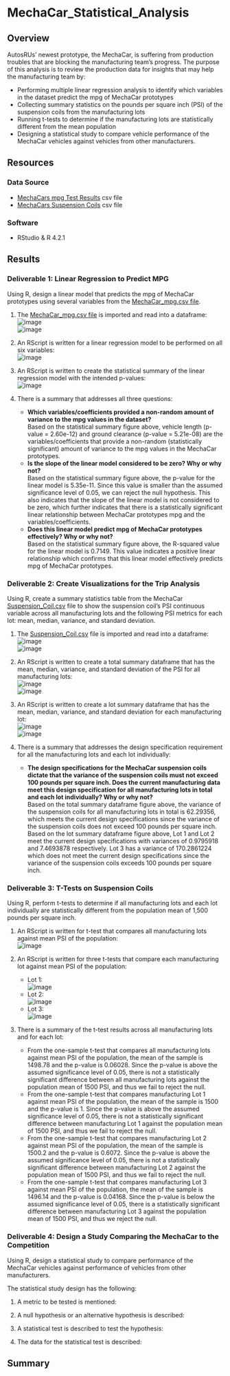 # MechaCar_Statistical_Analysis

## Overview 
AutosRUs’ newest prototype, the MechaCar, is suffering from production troubles that are blocking the manufacturing team’s progress. The purpose of this analysis is to review the production data for insights that may help the manufacturing team by:
- Performing multiple linear regression analysis to identify which variables in the dataset predict the mpg of MechaCar prototypes
- Collecting summary statistics on the pounds per square inch (PSI) of the suspension coils from the manufacturing lots
- Running t-tests to determine if the manufacturing lots are statistically different from the mean population
- Designing a statistical study to compare vehicle performance of the MechaCar vehicles against vehicles from other manufacturers. 

## Resources
### Data Source 
- [MechaCars mpg Test Results](https://github.com/lkachury/MechaCar_Statistical_Analysis/blob/main/MechaCar_mpg.csv) csv file
- [MechaCars Suspension Coils](https://github.com/lkachury/MechaCar_Statistical_Analysis/blob/main/Suspension_Coil.csv) csv file

### Software
- RStudio & R 4.2.1  


## Results
### Deliverable 1: Linear Regression to Predict MPG
Using R, design a linear model that predicts the mpg of MechaCar prototypes using several variables from the [MechaCar_mpg.csv file](https://github.com/lkachury/MechaCar_Statistical_Analysis/blob/main/MechaCar_mpg.csv). 

1. The [MechaCar_mpg.csv file](https://github.com/lkachury/MechaCar_Statistical_Analysis/blob/main/MechaCar_mpg.csv) is imported and read into a dataframe:
<br /> ![image](https://user-images.githubusercontent.com/108038989/195750388-3e71244c-8710-480e-9878-42bcf695bfe1.png)
<br /> ![image](https://user-images.githubusercontent.com/108038989/195750731-5d504082-ed80-4db4-99c9-be01caff682f.png)

2. An RScript is written for a linear regression model to be performed on all six variables:
<br /> ![image](https://user-images.githubusercontent.com/108038989/195750818-e4e2b1a8-fbb0-4fa4-b598-e69cba8cc33a.png)

3. An RScript is written to create the statistical summary of the linear regression model with the intended p-values:
<br /> ![image](https://user-images.githubusercontent.com/108038989/195750961-559dcfb0-999d-42d2-95b3-2dcae50536a9.png)

4. There is a summary that addresses all three questions:
    - **Which variables/coefficients provided a non-random amount of variance to the mpg values in the dataset?** <br /> Based on the statistical summary figure above, vehicle length (p-value = 2.60e-12) and ground clearance (p-value = 5.21e-08) are the variables/coefficients that provide a non-random (statistically significant) amount of variance to the mpg values in the MechaCar prototypes. 
    - **Is the slope of the linear model considered to be zero? Why or why not?** <br /> Based on the statistical summary figure above, the p-value for the linear model is 5.35e-11. Since this value is smaller than the assumed significance level of 0.05, we can reject the null hypothesis. This also indicates that the slope of the linear model is not considered to be zero, which further indicates that there is a statistically significant linear relationship between MechaCar prototypes mpg and the variables/coefficients.
    - **Does this linear model predict mpg of MechaCar prototypes effectively? Why or why not?** <br /> Based on the statistical summary figure above, the R-squared value for the linear model is 0.7149. This value indicates a positive linear relationship which confirms that this linear model effectively predicts mpg of MechaCar prototypes.

### Deliverable 2: Create Visualizations for the Trip Analysis
Using R, create a summary statistics table from the MechaCar [Suspension_Coil.csv](https://github.com/lkachury/MechaCar_Statistical_Analysis/blob/main/Suspension_Coil.csv) file to show the suspension coil’s PSI continuous variable across all manufacturing lots and the following PSI metrics for each lot: mean, median, variance, and standard deviation.

1. The [Suspension_Coil.csv](https://github.com/lkachury/MechaCar_Statistical_Analysis/blob/main/Suspension_Coil.csv) file is imported and read into a dataframe:
<br /> ![image](https://user-images.githubusercontent.com/108038989/195762210-c2757a8f-2a66-447a-9e80-3e556544d46e.png)
<br /> ![image](https://user-images.githubusercontent.com/108038989/195762274-8719d55c-489b-473b-bc9d-9cdccefe05a7.png)

2. An RScript is written to create a total summary dataframe that has the mean, median, variance, and standard deviation of the PSI for all manufacturing lots:
<br /> ![image](https://user-images.githubusercontent.com/108038989/195762356-7e7e47d8-81b3-4a64-bbe7-0249636d9dae.png)
<br /> ![image](https://user-images.githubusercontent.com/108038989/195762520-d205a3a7-909b-47ff-b3c4-f25069f429e0.png)

3. An RScript is written to create a lot summary dataframe that has the mean, median, variance, and standard deviation for each manufacturing lot:
<br /> ![image](https://user-images.githubusercontent.com/108038989/195762408-78fc14f2-f35b-410b-9025-60611513752b.png)
<br /> ![image](https://user-images.githubusercontent.com/108038989/195762570-716b4f5c-8303-498a-9ef2-b45249c6ce76.png)

4. There is a summary that addresses the design specification requirement for all the manufacturing lots and each lot individually:
    - **The design specifications for the MechaCar suspension coils dictate that the variance of the suspension coils must not exceed 100 pounds per square inch. Does the current manufacturing data meet this design specification for all manufacturing lots in total and each lot individually? Why or why not?** <br /> Based on the total summary dataframe figure above, the variance of the suspension coils for all manufacturing lots in total is 62.29356, which meets the current design specifications since the variance of the suspension coils does not exceed 100 pounds per square inch. Based on the lot summary dataframe figure above, Lot 1 and Lot 2 meet the current design specifications with variances of 0.9795918 and 7.4693878 respectively. Lot 3 has a variance of 170.2861224 which does not meet the current design specifications since the variance of the suspension coils exceeds 100 pounds per square inch.

### Deliverable 3: T-Tests on Suspension Coils
Using R, perform t-tests to determine if all manufacturing lots and each lot individually are statistically different from the population mean of 1,500 pounds per square inch.

1. An RScript is written for t-test that compares all manufacturing lots against mean PSI of the population:
<br /> ![image](https://user-images.githubusercontent.com/108038989/195765307-2a1e0e04-0b74-4eb6-a4da-83406e1feaf1.png)

2. An RScript is written for three t-tests that compare each manufacturing lot against mean PSI of the population:
    - Lot 1: <br /> ![image](https://user-images.githubusercontent.com/108038989/195765383-e180ee94-3111-4082-a502-9f004bba83cf.png)
    - Lot 2: <br /> ![image](https://user-images.githubusercontent.com/108038989/195765459-3bc17f40-d955-4742-853b-5000eac9de3b.png)
    - Lot 3: <br /> ![image](https://user-images.githubusercontent.com/108038989/195765498-f263627c-3aac-4013-a831-17c99ea73964.png)

3. There is a summary of the t-test results across all manufacturing lots and for each lot:
    - From the one-sample t-test that compares all manufacturing lots against mean PSI of the population, the mean of the sample is 1498.78 and the p-value is 0.06028. Since the p-value is above the assumed significance level of 0.05, there is not a statistically significant difference between all manufacturing lots against the population mean of 1500 PSI, and thus we fail to reject the null. 
    - From the one-sample t-test that compares manufacturing Lot 1 against mean PSI of the population, the mean of the sample is 1500 and the p-value is 1. Since the p-value is above the assumed significance level of 0.05, there is not a statistically significant difference between manufacturing Lot 1 against the population mean of 1500 PSI, and thus we fail to reject the null.
    - From the one-sample t-test that compares manufacturing Lot 2 against mean PSI of the population, the mean of the sample is 1500.2 and the p-value is 0.6072. Since the p-value is above the assumed significance level of 0.05, there is not a statistically significant difference between manufacturing Lot 2 against the population mean of 1500 PSI, and thus we fail to reject the null.
    - From the one-sample t-test that compares manufacturing Lot 3 against mean PSI of the population, the mean of the sample is 1496.14 and the p-value is 0.04168. Since the p-value is below the assumed significance level of 0.05, there is a statistically significant difference between manufacturing Lot 3 against the population mean of 1500 PSI, and thus we reject the null.

### Deliverable 4: Design a Study Comparing the MechaCar to the Competition
Using R, design a statistical study to compare performance of the MechaCar vehicles against performance of vehicles from other manufacturers.

The statistical study design has the following:
1. A metric to be tested is mentioned:

2. A null hypothesis or an alternative hypothesis is described: 

3. A statistical test is described to test the hypothesis:

4. The data for the statistical test is described: 

## Summary 
